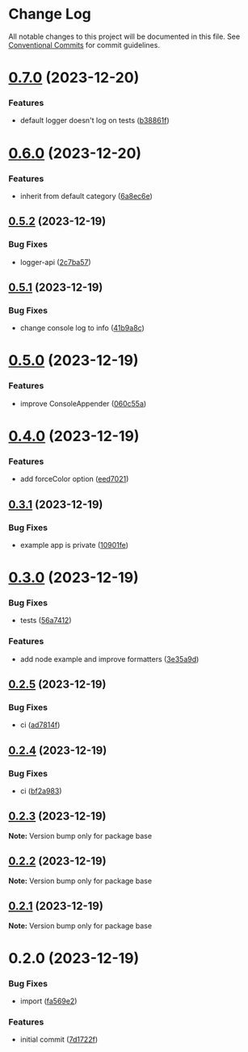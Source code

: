 # Change Log

All notable changes to this project will be documented in this file.
See [Conventional Commits](https://conventionalcommits.org) for commit guidelines.

# [0.7.0](https://github.com/nbottarini/logger-js/compare/v0.6.0...v0.7.0) (2023-12-20)


### Features

* default logger doesn't log on tests ([b38861f](https://github.com/nbottarini/logger-js/commit/b38861f9ba2727018cb7ffc2deaf32aea4816d1b))





# [0.6.0](https://github.com/nbottarini/logger-js/compare/v0.5.2...v0.6.0) (2023-12-20)


### Features

* inherit from default category ([6a8ec6e](https://github.com/nbottarini/logger-js/commit/6a8ec6eb788da556a7507fe9a815795ace522e78))





## [0.5.2](https://github.com/nbottarini/logger-js/compare/v0.5.1...v0.5.2) (2023-12-19)


### Bug Fixes

* logger-api ([2c7ba57](https://github.com/nbottarini/logger-js/commit/2c7ba57f2bbd8c552aacc45ce2a6382a63fe83b2))





## [0.5.1](https://github.com/nbottarini/logger-js/compare/v0.5.0...v0.5.1) (2023-12-19)


### Bug Fixes

* change console log to info ([41b9a8c](https://github.com/nbottarini/logger-js/commit/41b9a8c563d232eeef41f0b919b7f19c079861bd))





# [0.5.0](https://github.com/nbottarini/logger-js/compare/v0.4.0...v0.5.0) (2023-12-19)


### Features

* improve ConsoleAppender ([060c55a](https://github.com/nbottarini/logger-js/commit/060c55a813e4046c6b2d3aab6e2c810bcd68f90c))





# [0.4.0](https://github.com/nbottarini/logger-js/compare/v0.3.1...v0.4.0) (2023-12-19)


### Features

* add forceColor option ([eed7021](https://github.com/nbottarini/logger-js/commit/eed70214a3f4eebad98362ca73be6a46de32c159))





## [0.3.1](https://github.com/nbottarini/logger-js/compare/v0.3.0...v0.3.1) (2023-12-19)


### Bug Fixes

* example app is private ([10901fe](https://github.com/nbottarini/logger-js/commit/10901fe40d1edc8434de7be062ad11678029e1c9))





# [0.3.0](https://github.com/nbottarini/logger-js/compare/v0.2.5...v0.3.0) (2023-12-19)


### Bug Fixes

* tests ([56a7412](https://github.com/nbottarini/logger-js/commit/56a7412cca72bdf82ed49985b0b6a3225c26e2ed))


### Features

* add node example and improve formatters ([3e35a9d](https://github.com/nbottarini/logger-js/commit/3e35a9dc539a2ae700332420c49a1e356b13c0c3))





## [0.2.5](https://github.com/nbottarini/logger-js/compare/v0.2.4...v0.2.5) (2023-12-19)


### Bug Fixes

* ci ([ad7814f](https://github.com/nbottarini/logger-js/commit/ad7814f64e49c4e39df2c5a3175da54b35694afe))





## [0.2.4](https://github.com/nbottarini/logger-js/compare/v0.2.3...v0.2.4) (2023-12-19)


### Bug Fixes

* ci ([bf2a983](https://github.com/nbottarini/logger-js/commit/bf2a983cd8e4b45ff1616a59c06c6870c6f4d2b9))





## [0.2.3](https://github.com/nbottarini/logger-js/compare/v0.2.2...v0.2.3) (2023-12-19)

**Note:** Version bump only for package base





## [0.2.2](https://github.com/nbottarini/logger-js/compare/v0.2.1...v0.2.2) (2023-12-19)

**Note:** Version bump only for package base





## [0.2.1](https://github.com/nbottarini/logger-js/compare/v0.2.0...v0.2.1) (2023-12-19)

**Note:** Version bump only for package base





# 0.2.0 (2023-12-19)


### Bug Fixes

* import ([fa569e2](https://github.com/nbottarini/logger-js/commit/fa569e2e775cb9ba9993576c55b4d5954d4fc17a))


### Features

* initial commit ([7d1722f](https://github.com/nbottarini/logger-js/commit/7d1722f3d1d3756c60ccca9d70879452986f185c))
